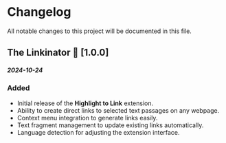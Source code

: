# Changelog

All notable changes to this project will be documented in this file.

## The Linkinator 🔗 [1.0.0]
##### 2024-10-24

### Added
- Initial release of the **Highlight to Link** extension.
- Ability to create direct links to selected text passages on any webpage.
- Context menu integration to generate links easily.
- Text fragment management to update existing links automatically.
- Language detection for adjusting the extension interface.